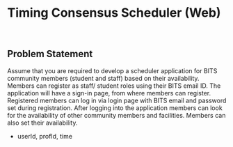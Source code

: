 # Timing Consensus Scheduler (Web)

<br />

## Problem Statement

Assume that you are required to develop a scheduler application for BITS community members
(student and staff) based on their availability. Members can register as staff/ student roles using
their BITS email ID. The application will have a sign-in page, from where members can register.
Registered members can log in via login page with BITS email and password set during
registration. After logging into the application members can look for the availability of other
community members and facilities. Members can also set their availability.

- userId, profId, time
